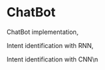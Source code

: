 # ChatBot
ChatBot implementation,

Intent identification with RNN,

Intent identification with CNN\n
